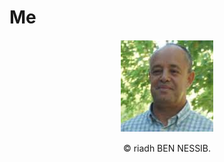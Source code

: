 
# Me

<p align="center">

  <img src="images/riadhbennessib.png" alt="image de riadhbennessib" />
  <p align="center">© riadh BEN NESSIB.</p>

</p>
